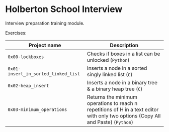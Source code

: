 # Holberton School Interview

Interview preparation training module.

Exercises:

| Project name                        | Description                                                                                                                       |
| ----------------------------------- | --------------------------------------------------------------------------------------------------------------------------------- |
| `0x00-lockboxes`                    | Checks if boxes in a list can be unlocked (`Python`)                                                                              |
| `0x01-insert_in_sorted_linked_list` | Inserts a node in a sorted singly linked list (`C`)                                                                               |
| `0x02-heap_insert`                  | Inserts a node in a binary tree & a binary heap tree (`C`)                                                                        |
| `0x03-minimum_operations`           | Returns the minimum operations to reach n repetitions of H in a text editor with only two options (Copy All and Paste) (`Python`) |
